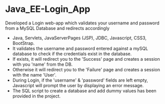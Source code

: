 # Java_EE-Login_App
Developed a Login web-app which validates your username and password from a MySQL Database and redirects accordingly

* Java, Servlets, JavaServerPages (JSP), JDBC, Javascript, CSS3, BootStrap.
* It validates the username and password entered against a mySQL database to check if the credentials exist in the database.
* If exists, it will redirect you to the 'Success' page and creates a session with you 'name' from the DB.
* Otherwise it will redirect you to the 'Failure' page and creates a session with the name 'User'.
* During Login, if the 'username' & 'password' fields are left empty, Javascript will prompt the user by displaying an error message.
* The SQL script to create a database and add dummy values has been provided in the project.
